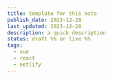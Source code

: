 ```yaml
---
title: template for this note
publish_date: 2023-12-28
last_updated: 2023-12-28
description: a quick description
status: draft %% or live %%
tags:
  - vue
  - react
  - netlify
---
```

